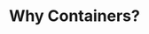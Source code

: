---
title: "Why Containers?"
description: "This section introduces the concept of containers, their benefits, and why they are essential in modern application development and deployment."
banner: "images/exoscale-icon.svg"
weight: 1
tags: [docker, containers]
level: "introductory"
categories: [exoscale,kubernetes]
---